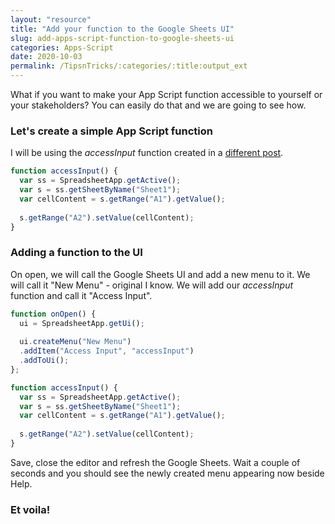 ```yaml
---
layout: "resource"
title: "Add your function to the Google Sheets UI"
slug: add-apps-script-function-to-google-sheets-ui
categories: Apps-Script
date: 2020-10-03
permalink: /TipsnTricks/:categories/:title:output_ext
---
```


What if you want to make your App Script function accessible to yourself or your stakeholders? You can easily do that and we are going to see how.

### Let's create a simple App Script function

I will be using the <em>accessInput</em> function created in a <a href="https://sylvainzircher.com/resources/apps-script/googlesheets-input-output.html" target="blank">different post</a>.
```javascript
function accessInput() {
  var ss = SpreadsheetApp.getActive();
  var s = ss.getSheetByName("Sheet1");
  var cellContent = s.getRange("A1").getValue();
  
  s.getRange("A2").setValue(cellContent);
}
```

### Adding a function to the UI

On open, we will call the Google Sheets UI and add a new menu to it. We will call it "New Menu" - original I know. We will add our <em>accessInput</em> function and call it "Access Input".
```javascript
function onOpen() {
  ui = SpreadsheetApp.getUi();
  
  ui.createMenu("New Menu")
  .addItem("Access Input", "accessInput") 
  .addToUi();
};

function accessInput() {
  var ss = SpreadsheetApp.getActive();
  var s = ss.getSheetByName("Sheet1");
  var cellContent = s.getRange("A1").getValue();
  
  s.getRange("A2").setValue(cellContent);
}
```
Save, close the editor and refresh the Google Sheets. Wait a couple of seconds and you should see the newly created menu appearing now beside Help.

### Et voila!